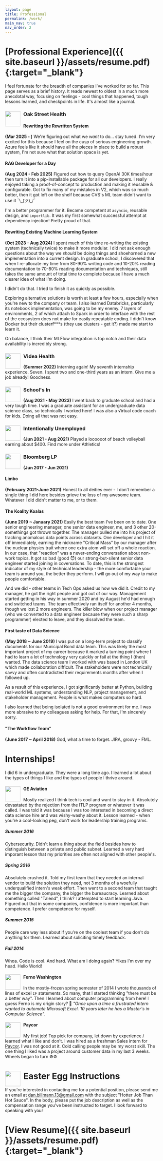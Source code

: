 ```yaml
---
layout: page
title: Professional
permalink: /work/
main_nav: true
nav_order: 2
---
```


# [Professional Experience]({{ site.baseurl }}/assets/resume.pdf){:target="_blank"}
I feel fortunate for the breadth of companies I've worked for so far. This page serves as a brief history. It reads newest to oldest in a much more anecdotal way, focusing on feelings - cool things that happened, tough lessons learned, and checkpoints in life. It's almost like a journal.

### <img src="{{ site.baseurl }}/assets/work_logos/osh.avif" style="float: left; width:50px; height:50px; display: block; margin-right:10px " > Oak Street Health
#### Rewriting the Rewritten System
**(Mar 2025 - )** We're figuring out what we _want_ to do... stay tuned. I'm very excited for this because I feel on the cusp of serious engineering growth. Azure feels like it should have all the pieces in place to build a robust system, I'm not sure what that solution space is yet.

#### RAG Developer for a Day
**(Aug 2024 - Feb 2025)** Figured out how to query OpenAI 30K times/hour then turn it into a pip-installable package for all our developers. I really enjoyed taking a proof-of-concept to production and making it reusable & configurable. Got to fix many of my mistakes in V2, which was so much better, then it got left on the shelf because CVS's ML team didn't want to use it ¯\\\_(ツ)\_/¯

 I'm a better programmer for it. Became competent at `asyncio`, reusable design, and `importlib`. It was my first somewhat successful attempt at dependency injection! Pretty proud of that.

#### Rewriting Existing Machine Learning System
**(Oct 2023 - Aug 2024)** I spent much of this time re-writing the existing system (technically twice) to make it more modular. I did not ask enough questions about the way we _should_ be doing things and shoehorned a new implementation into a current design. In graduate school, I discovered that when I re-allocate my time from 80-90% writing code and 10-20% reading documentation to 70-80% reading documentation and techniques, still takes the same amount of total time to complete because I have a much clearer idea of what I'm doing.

I didn't do that. I tried to finish it as quickly as possible.

Exploring alternative solutions is worth at least a few hours, especially when you're new to the company or team. I also learned Databricks, particularly its notebook implementation, was going to be my enemy. 7 layers of environments, 2 of which attach to Spark in order to interface with the rest of the ecosystem does not make for easily repeatable coding. I didn't know Docker but their clusterf***s (they use clusters - get it?) made me start to learn it. 

On balance, I think their MLFlow integration is top notch and their data availability is incredibly strong. 

### <img src="{{ site.baseurl }}/assets/work_logos/videa.png" style="float: left; width:50px; height:50px; display: block; margin-right:10px " > Videa Health
**(Summer 2022)** Interning again! My seventh internship experience. Seven. I spent two and one-third years as an intern. Give me a job already! Goodness.

### <img src="{{ site.baseurl }}/assets/work_logos/sbu.jpg" style="float: left; width:50px; height:50px; display: block; margin-right:10px " > School's In
**(Aug 2021 - May 2023)** I went back to graduate school and had a very tough time. I was a graduate assistant for an undergraduate data science class, so technically I worked here! I was also a √irtual code coach for kids. Doing all that was not easy.

### <img src="{{ site.baseurl }}/assets/work_logos/summer.jpeg" style="float: left; width:50px; height:50px; display: block; margin-right:10px " > Intentionally Unemployed 
**(Jun 2021 - Aug 2021)** Played a loooooot of beach volleyball earning about $400. Find more under Athletics!

### <img src="{{ site.baseurl }}/assets/work_logos/bloomberg.png" style="float: left; width:50px; height:50px; display: block; margin-right:10px " > Bloomberg LP 
**(Jun 2017 - Jun 2021)**

#### Limbo
**(February 2021-June 2021)**
Honest to all deities ever - I don't remember a single thing I did here besides grieve the loss of my awesome team. Whatever I did didn't matter to me, or to them.

#### The Koality Koalas
**(June 2019 ~ January 2021)** Easily the best team I've been on to date. One senior engineering manager, one senior data engineer, me, and 3 other 20-somethings got thrown together. The manager pulled me into his project of tracking anomalous data points across datasets. One developer and I hit it off immediately, earning the nickname "Critical Mass" by  our manager after the nuclear physics trait where one extra atom will set off a whole reaction. In our case, that "reaction" was a never-ending conversation about non-work topics. It got so bad (good 😈) our strong-but-silent senior data engineer started joining in coversations. To date, this is the strongest indicator of my style of technical leadership - the more comfortable your team is around you, the better they perform. I will go out of my way to make people comfortable.

And we did - other teams in Tech Ops asked us how we did it. Credit to my manager, he got the right people and got out of our way. Management started getting in his way in summer 2020 and by August he'd had enough and switched teams. The team effectively ran itself for another 4 months, though we lost 2 more engineers. The killer blow when our project manager (who we converted to a data engineer because they were such a sharp programmer) elected to leave, and they dissolved the team.

#### First taste of Data Science
**(May 2018 ~ June 2019)** I was put on a long-term project to classify documents for our Municipal Bond data team. This was likely the most important project of my career because it marked a turning point where I had to learn a lot of technology very quickly or fail at the thing I (then) wanted. The data science team I worked with was based in London UK which made collaboration difficult. The stakeholders were not technically savvy and often contradicted their requirements months after when I followed up. 

As a result of this experience, I got significantly better at Python, building real-world ML systems, understanding NLP, project management, and stakeholder management. People is what makes computers so hard.

I also learned that being isolated is not a good environment for me. I was more abrasive to my colleagues asking for help. For that, I'm sincerely sorry.

#### "The Workflow Team"
**(June 2017 ~ April 2018)**
God, what a time to forget. JIRA, groovy - FML.

# Internships!
I did 6 in undergraduate. They were a long time ago. I learned a lot about the types of things I like and the types of people I thrive around.

#### <img src="{{ site.baseurl }}/assets/work_logos/GE-Aviation-Logo.jpg" style="float: left; width:50px; height:50px; display: block; margin-right:10px " >  GE Aviation  
Mostly realized I think tech is cool and want to stay in it. Absolutely devastated by the rejection from the ITLP program or whatever it was called. I was told it was because I was too interested in becoming a direct data science hire and was wishy-washy about it. Lesson learned - when you're a cool-looking peg, don't work for leadership training programs.

##### Summer 2016
Cybersecurity. Didn't learn a thing about the field besides how to distinguish between a private and public subnet. Learned a very hard imporant lesson that my priorities are often not aligned with other people's.

##### Spring 2016
Absolutely crushed it. Told my first team that they needed an internal vendor to build the solution they need, not 3 months of a woefully underqualified intern's weak effort. Then went to a second team that taught me the bigger the company, the bigger the bureaucracy. Learned about something called "Talend", I think? I attempted to start learning Java. Figured out that in some companies, confidence is more important than competence. I prefer competence for myself.

##### Summer 2015
People care way less about if you're on the coolest team if you don't do anything for them. Learned about soliciting timely feedback.

##### Fall 2014
Whoa. Code is cool. And hard. What am I doing again? Yikes I'm over my head. Hello World!

#### <img src="{{ site.baseurl }}/assets/work_logos/ferno_logo.png" style="float: left; width:50px; height:50px; display: block; margin-right:10px " > Ferno Washington 
In the mostly-frozen spring semester of 2014 I wrote thousands of lines of excel `IF` statements. So many, that I started thinking "there must be a better way". Then I learned about computer programming from here! I guess Ferno is my origin story? 🤔 _"Once upon a time a frustrated intern wanted to automate Microsoft Excel. 10 years later he has a Master's in Computer Science"_.

#### <img src="{{ site.baseurl }}/assets/work_logos/PaycorLogo_v2.jpg" style="float: left; width:50px; height:50px; display: block; margin-right:10px " > Paycor 
My first job! Top pick for company, let down by experience / learned what I like and don't. I was hired as a freshman Sales intern for [Paycor](https://www.paycor.com/). I was not good at it. Cold calling people may be my worst skill. The one thing I liked was a project around customer data in my last 3 weeks. Wheels began to turn ⚙️⚙️

# <img src="{{ site.baseurl }}/assets/eggs.png" style="float: left; width:50px; height:50px; display: block; margin-right:10px " > Easter Egg Instructions
If you're interested in contacting me for a potential position, please send me an email at [dan.billmann.13@gmail.com](mailto:dan.billmann.13@gmail.com) with the subject "Hotter Job Than Hot Sauce". In the body, please put the job description as well as the compensation range you've been instructed to target. I look forward to speaking with you!

# [View Resume]({{ site.baseurl }}/assets/resume.pdf){:target="_blank"}